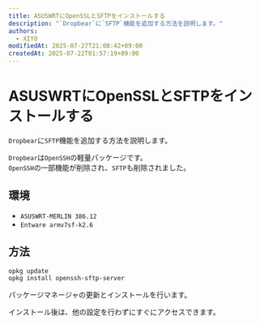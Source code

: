 ```yaml
---
title: ASUSWRTにOpenSSLとSFTPをインストールする
description: "`Dropbear`に`SFTP`機能を追加する方法を説明します。"
authors:
  - XIYO
modifiedAt: 2025-07-27T21:08:42+09:00
createdAt: 2025-07-22T01:57:19+09:00
---
```

# ASUSWRTにOpenSSLとSFTPをインストールする

`Dropbear`に`SFTP`機能を追加する方法を説明します。

`Dropbear`は`OpenSSH`の軽量パッケージです。\
`OpenSSH`の一部機能が削除され、`SFTP`も削除されました。

## 環境

- `ASUSWRT-MERLIN 386.12`
- `Entware armv7sf-k2.6`

## 方法

```bash
opkg update
opkg install openssh-sftp-server
```

パッケージマネージャの更新とインストールを行います。

インストール後は、他の設定を行わずにすぐにアクセスできます。

